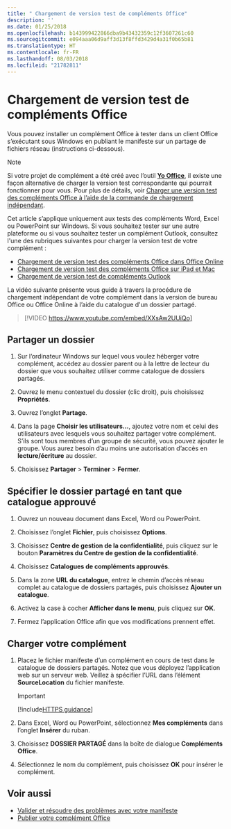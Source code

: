 ```yaml
---
title: " Chargement de version test de compléments Office"
description: ''
ms.date: 01/25/2018
ms.openlocfilehash: b143999422866dba9b43432359c12f3607261c60
ms.sourcegitcommit: e094aaa06d9aff3d13f8ffd3429d4a31f0b65b81
ms.translationtype: HT
ms.contentlocale: fr-FR
ms.lasthandoff: 08/03/2018
ms.locfileid: "21782811"
---
```

# <a name="sideload-office-add-ins-for-testing"></a> Chargement de version test de compléments Office

Vous pouvez installer un complément Office à tester dans un client Office s’exécutant sous Windows en publiant le manifeste sur un partage de fichiers réseau (instructions ci-dessous).

> [!NOTE]
> Si votre projet de complément a été créé avec l’outil [**Yo Office**](https://github.com/OfficeDev/generator-office), il existe une façon alternative de charger la version test correspondante qui pourrait fonctionner pour vous. Pour plus de détails, voir [Charger une version test des compléments Office à l’aide de la commande de chargement indépendant](sideload-office-addin-using-sideload-command.md).

Cet article s’applique uniquement aux tests des compléments Word, Excel ou PowerPoint sur Windows. Si vous souhaitez tester sur une autre plateforme ou si vous souhaitez tester un complément Outlook, consultez l'une des rubriques suivantes pour charger la version test de votre complément :

- [Chargement de version test des compléments Office dans Office Online](sideload-office-add-ins-for-testing.md)
- [Chargement de version test des compléments Office sur iPad et Mac](sideload-an-office-add-in-on-ipad-and-mac.md)
- [Chargement de version test de compléments Outlook](../../../../outlook/add-ins/sideload-outlook-add-ins-for-testing)


La vidéo suivante présente vous guide à travers la procédure de chargement indépendant de votre complément dans la version de bureau Office ou Office Online à l’aide du catalogue d'un dossier partagé.  


> [!VIDEO https://www.youtube.com/embed/XXsAw2UUiQo]


## <a name="share-a-folder"></a>Partager un dossier

1. Sur l’ordinateur Windows sur lequel vous voulez héberger votre complément, accédez au dossier parent ou à la lettre de lecteur du dossier que vous souhaitez utiliser comme catalogue de dossiers partagés.

2. Ouvrez le menu contextuel du dossier (clic droit), puis choisissez **Propriétés**.

3. Ouvrez l’onglet **Partage**.

4. Dans la page **Choisir les utilisateurs...**, ajoutez votre nom et celui des utilisateurs avec lesquels vous souhaitez partager votre complément. S’ils sont tous membres d’un groupe de sécurité, vous pouvez ajouter le groupe. Vous aurez besoin d’au moins une autorisation d’accès en **lecture/écriture** au dossier. 

5. Choisissez **Partager** > **Terminer** > **Fermer**.


## <a name="specify-the-shared-folder-as-a-trusted-catalog"></a>Spécifier le dossier partagé en tant que catalogue approuvé
      
1. Ouvrez un nouveau document dans Excel, Word ou PowerPoint.
    
2. Choisissez l’onglet **Fichier**, puis choisissez **Options**.
    
3. Choisissez **Centre de gestion de la confidentialité**, puis cliquez sur le bouton **Paramètres du Centre de gestion de la confidentialité**.
    
4. Choisissez **Catalogues de compléments approuvés**.
    
5. Dans la zone **URL du catalogue**, entrez le chemin d’accès réseau complet au catalogue de dossiers partagés, puis choisissez **Ajouter un catalogue**.
    
6. Activez la case à cocher **Afficher dans le menu**, puis cliquez sur **OK**.

7. Fermez l’application Office afin que vos modifications prennent effet.
    

## <a name="sideload-your-add-in"></a>Charger votre complément

1. Placez le fichier manifeste d’un complément en cours de test dans le catalogue de dossiers partagés. Notez que vous déployez l’application web sur un serveur web. Veillez à spécifier l’URL dans l’élément **SourceLocation** du fichier manifeste.

    > [!IMPORTANT]
    > [!include[HTTPS guidance](../includes/https-guidance.md)]

2. Dans Excel, Word ou PowerPoint, sélectionnez **Mes compléments** dans l’onglet **Insérer** du ruban.

3. Choisissez **DOSSIER PARTAGÉ** dans la boîte de dialogue **Compléments Office**.

4. Sélectionnez le nom du complément, puis choisissez **OK** pour insérer le complément.


## <a name="see-also"></a>Voir aussi

- [Valider et résoudre des problèmes avec votre manifeste](troubleshoot-manifest.md)
- [Publier votre complément Office](../publish/publish.md)
    
